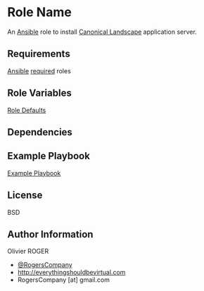 Role Name
=========

An [Ansible] role to install [Canonical Landscape] application server.

Requirements
------------

[Ansible] [required](./requirements.yml) roles

Role Variables
--------------

[Role Defaults](./defaults/main.yml)

Dependencies
------------


Example Playbook
----------------

[Example Playbook](./playbook.yml)

License
-------

BSD

Author Information
------------------
Olivier ROGER
- [@RogersCompany]
- http://everythingshouldbevirtual.com
- RogersCompany [at] gmail.com

[@RogersCompany]: <https://www.twitter.com/RogersCompany>

[Ansible]: <https://www.ansible.com>
[Canonical Landscape]: <https://landscape.canonical.com/>
